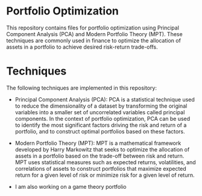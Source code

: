 # Portfolio Optimization
This repository contains files for portfolio optimization using Principal Component Analysis (PCA) and Modern Portfolio Theory (MPT). These techniques are commonly used in finance to optimize the allocation of assets in a portfolio to achieve desired risk-return trade-offs.

# Techniques
The following techniques are implemented in this repository:

- Principal Component Analysis (PCA): PCA is a statistical technique used to reduce the dimensionality of a dataset by transforming the original variables into a smaller set of uncorrelated variables called principal components. In the context of portfolio optimization, PCA can be used to identify the most significant factors driving the risk and return of a portfolio, and to construct optimal portfolios based on these factors.

- Modern Portfolio Theory (MPT): MPT is a mathematical framework developed by Harry Markowitz that seeks to optimize the allocation of assets in a portfolio based on the trade-off between risk and return. MPT uses statistical measures such as expected returns, volatilities, and correlations of assets to construct portfolios that maximize expected return for a given level of risk or minimize risk for a given level of return.

- I am also working on a game theory portfolio 
